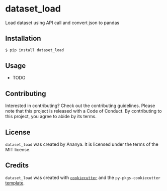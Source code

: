 # dataset_load

Load dataset using API call and convert json to pandas

## Installation

```bash
$ pip install dataset_load
```

## Usage

- TODO

## Contributing

Interested in contributing? Check out the contributing guidelines. Please note that this project is released with a Code of Conduct. By contributing to this project, you agree to abide by its terms.

## License

`dataset_load` was created by Ananya. It is licensed under the terms of the MIT license.

## Credits

`dataset_load` was created with [`cookiecutter`](https://cookiecutter.readthedocs.io/en/latest/) and the `py-pkgs-cookiecutter` [template](https://github.com/py-pkgs/py-pkgs-cookiecutter).
